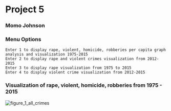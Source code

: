 # Project 5
### Momo Johnson

### Menu Options

    Enter 1 to display rape, violent, homicide, robberies per capita graph analysis and visualization 1975-2015
    Enter 2 to display rape and violent crimes visualization from 2012-2015
    Enter 3 to display rape visualization from 1975 to 2015
    Enter 4 to display violent crime visualization from 2012-2015
### Visualization of rape, violent, homicide, robberies from 1975 - 2015
![figure_1_all_crimes](https://cloud.githubusercontent.com/assets/17325437/24433516/e92df828-13ee-11e7-8d78-cef504a79b4e.png)




